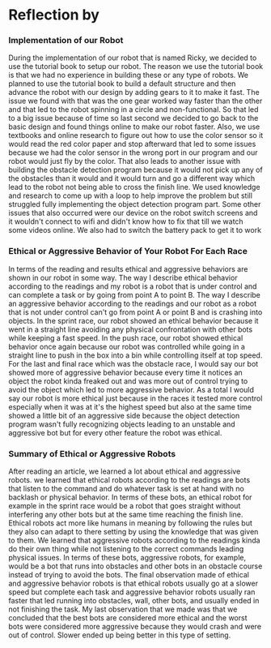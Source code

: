 # Reflection by 

### Implementation of our  Robot

During the implementation of our robot that is named Ricky, we decided to use
the tutorial book to setup our robot. The reason we use the tutorial book is
that we had no experience in building these or any type of robots. We planned
to use the tutorial book to build a default structure and then advance the
robot with our design by adding gears to it to make it fast. The issue we found
with that was the one gear worked way faster than the other and that led to the
robot spinning in a circle and non-functional. So that led to a big issue
because of time so last second we decided to go back to the basic design and
found things online to make our robot faster. Also, we use textbooks and online
research to figure out how to use the color sensor so it would read the red
color paper and stop afterward that led to some issues because we had the color
sensor in the wrong port in our program and our robot would just fly by the
color. That also leads to another issue with building the obstacle detection
program because it would not pick up any of the obstacles than it would and it
would turn and go a different way which lead to the robot not being able to
cross the finish line. We used knowledge and research to come up with a loop to
help improve the problem but still struggled fully implementing the object
detection program part. Some other issues that also occurred were our device on
the robot switch screens and it wouldn't connect to wifi and didn't know how to
fix that till we watch some videos online. We also had to switch the battery
pack to get it to work

### Ethical or Aggressive Behavior of Your Robot For Each Race

In terms of the reading and results ethical and aggressive behaviors are shown
in our robot in some way. The way I describe ethical behavior according to the
readings and my robot is a robot that is under control and can complete a task
or by going from point A to point B. The way I describe an aggressive behavior
according to the readings and our robot as a robot that is not under control
can't go from point A or point B and is crashing into objects. In the sprint
race, our robot showed an ethical behavior because it went in a straight line
avoiding any physical confrontation with other bots while keeping a fast speed.
In the push race, our robot showed ethical behavior once again because our
robot was controlled while going in a straight line to push in the box into a
bin while controlling itself at top speed. For the last and final race which
was the obstacle race, I would say our bot showed more of aggressive behavior
because every time it notices an object the robot kinda freaked out and was
more out of control trying to avoid the object which led to more aggressive
behavior. As a total I would say our robot is more ethical just because in the
races it tested more control especially when it was at it's the highest speed
but also at the same time showed a little bit of an aggressive side because the
object detection program wasn't fully recognizing objects leading to an
unstable and aggressive bot but for every other feature the robot was ethical.

### Summary of Ethical or Aggressive Robots

After reading an article, we learned a lot about ethical and aggressive robots.
we learned that ethical robots according to the readings are bots that listen
to the command and do whatever task is set at hand with no backlash or physical
behavior. In terms of these bots, an ethical robot for example in the sprint
race would be a robot that goes straight without interfering any other bots but
at the same time reaching the finish line. Ethical robots act more like humans
in meaning by following the rules but they also can adapt to there setting by
using the knowledge that was given to them. We learned that aggressive robots
according to the readings kinda do their own thing while not listening to the
correct commands leading physical issues. In terms of these bots, aggressive
robots, for example, would be a bot that runs into obstacles and other bots in
an obstacle course instead of trying to avoid the bots. The final observation
made of ethical and aggressive behavior robots is that ethical robots usually
go at a slower speed but complete each task and aggressive behavior robots
usually ran faster that led running into obstacles, wall, other bots, and
usually ended in not finishing the task. My last observation that we made was
that we concluded that the best bots are considered more ethical and the worst
bots were considered more aggressive because they would crash and were out of
control. Slower ended up being better in this type of setting.
